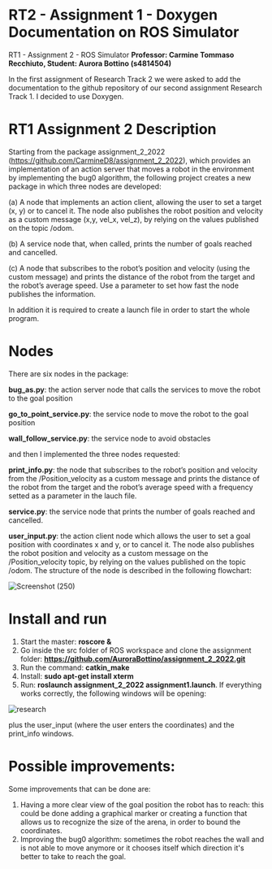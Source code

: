 # RT2 - Assignment 1 - Doxygen Documentation on ROS Simulator 
RT1 - Assignment 2 - ROS Simulator
**Professor: Carmine Tommaso Recchiuto, Student: Aurora Bottino (s4814504)**

In the first assignment of Research Track 2 we were asked to add the documentation to the github repository of our second assignment Research Track 1. 
I decided to use Doxygen.





# RT1 Assignment 2 Description

Starting from the package assignment_2_2022 (https://github.com/CarmineD8/assignment_2_2022), which provides an implementation of an action server that moves a robot in the environment by implementing the bug0 algorithm, the following project creates a new package in which three nodes are developed:

(a) A node that implements an action client, allowing the user to set a target (x, y) or to cancel it. The node also publishes the robot position and velocity as a custom message (x,y, vel_x, vel_z), by relying on the values published on the topic /odom.

(b) A service node that, when called, prints the number of goals reached and cancelled.

(c) A node that subscribes to the robot’s position and velocity (using the custom message) and prints the distance of the robot from the target and the robot’s average speed. Use a parameter to set how fast the node publishes the information. 

In addition it is required to create a launch file in order to start the whole program.
# Nodes
There are six nodes in the package:

**bug_as.py**: the action server node that calls the services to move the robot to the goal position

**go_to_point_service.py**: the service node to move the robot to the goal position

**wall_follow_service.py**: the service node to avoid obstacles

and then I implemented the three nodes requested:

**print_info.py**: the node that subscribes to the robot’s position and velocity from the /Position_velocity as a custom message and prints the distance of the robot from the target and the robot’s average speed with a frequency setted as a parameter in the lauch file.

**service.py**: the service node that prints the number of goals reached and cancelled.

**user_input.py**: the action client node which allows the user to set a goal position with coordinates x and y, or to cancel it. The node also publishes the robot position and velocity as a custom message on the /Position_velocity topic, by relying on the values published on the topic /odom. The structure of the node is described in the following flowchart:

![Screenshot (250)](https://user-images.githubusercontent.com/114871147/214496968-e685a5b9-5ef7-4fc5-88f3-681b098d5e71.png)


# Install and run
1) Start the master: **roscore &**
3) Go inside the src folder of ROS workspace and clone the assignment folder: **https://github.com/AuroraBottino/assignment_2_2022.git**
4) Run the command: **catkin_make**
5) Install: **sudo apt-get install xterm**
6) Run: **roslaunch assignment_2_2022 assignment1.launch**.
If everything works correctly, the following windows will be opening:

![research](https://user-images.githubusercontent.com/114871147/214268431-e0790db8-2d36-41f7-a6db-b2709b7292e8.png)

plus the user_input (where the user enters the coordinates) and the print_info windows. 
# Possible improvements:
Some improvements that can be done are:
1) Having a more clear view of the goal position the robot has to reach: this could be done adding a graphical marker or creating a function that allows us to recognize the size of the arena, in order to bound the coordinates. 
2) Improving the bug0 algorithm: sometimes the robot reaches the wall and is not able to move anymore or it chooses itself which direction it's better to take to reach the goal.
